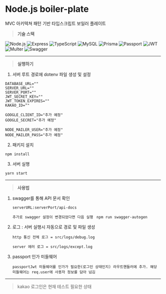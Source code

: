 # Node.js boiler-plate

MVC 아키텍쳐 패턴 기반 타입스크립트 보일러 플레이트

> __기술 스택__

![Node.js](https://img.shields.io/badge/-Node.js-339933?style=for-the-badge&logo=node.js&logoColor=white)
![Express](https://img.shields.io/badge/-Express-000000?style=for-the-badge&logo=express&logoColor=white)
![TypeScript](https://img.shields.io/badge/-TypeScript-3178C6?style=for-the-badge&logo=TypeScript&logoColor=white)
![MySQL](https://img.shields.io/badge/-MySQL-4479A1?style=for-the-badge&logo=mysql&logoColor=white)
![Prisma](https://img.shields.io/badge/-Prisma-1B222D?style=for-the-badge&logo=prisma&logoColor=white)
![Passport](https://img.shields.io/badge/-Passport-34E27A?style=for-the-badge&logo=passport&logoColor=white)
![JWT](https://img.shields.io/badge/-JWT-000000?style=for-the-badge&logo=jsonwebtokens&logoColor=white)
![Multer](https://img.shields.io/badge/-Multer-FF6600?style=for-the-badge&logo=multer&logoColor=white)
![Swagger](https://img.shields.io/badge/-Swagger-85EA2D?style=for-the-badge&logo=swagger&logoColor=white)

---

> __실행하기__

1. 서버 루트 경로에 dotenv 파일 생성 및 설정

```
DATABASE_URL=""
SERVER_URL=""
SERVER_PORT=""
JWT_SECRET_KEY=""
JWT_TOKEN_EXPIRES=""
KAKAO_ID=""

GOOGLE_CLIENT_ID="추가 예정"
GOOGLE_SECRET="추가 예정"

NODE_MAILER_USER="추가 예정"
NODE_MAILER_PASS="추가 예정"

```

2. 패키지 설치

```npm install```

3. 서버 실행

```yarn start```

---

> __사용법__

1. swagger를 통해 API 문서 확인

	 ```serverURL:serverPort/api-docs```

	 ```추가로 swagger 설정이 변경되었다면 다음 실행 ```
	 ```npm run swagger-autogen ```


2. 로그 : 서버 실행시 자동으로 경로 및 파일 생성

	 ```http 통신 전체 로그 = src/logs/debug.log```

	 ```server 에러 로그 = src/logs/except.log```


3. passport 인가 미들웨어

	 ```passportJwt 미들웨어를 인가가 필요한(로그인 상태인지) 라우트핸들러에 추가. 해당 미들웨어는 req.user에 사용자 정보를 담아 넘김```

---

> kakao 로그인은 현재 테스트 필요한 상태


